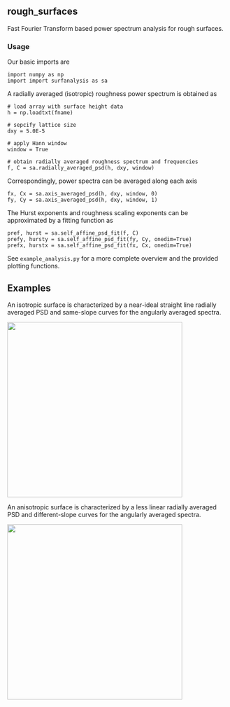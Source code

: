 ## rough_surfaces

Fast Fourier Transform based power spectrum analysis for rough surfaces.

### Usage 
Our basic imports are
```
import numpy as np
import import surfanalysis as sa
```
A radially averaged (isotropic) roughness power spectrum is obtained as
```
# load array with surface height data
h = np.loadtxt(fname)

# sepcify lattice size
dxy = 5.0E-5

# apply Hann window
window = True

# obtain radially averaged roughness spectrum and frequencies
f, C = sa.radially_averaged_psd(h, dxy, window)
```
Correspondingly, power spectra can be averaged along each axis 
```
fx, Cx = sa.axis_averaged_psd(h, dxy, window, 0)
fy, Cy = sa.axis_averaged_psd(h, dxy, window, 1)
```
The Hurst exponents and roughness scaling exponents can be approximated by a fitting function as
```
pref, hurst = sa.self_affine_psd_fit(f, C)
prefy, hursty = sa.self_affine_psd_fit(fy, Cy, onedim=True)
prefx, hurstx = sa.self_affine_psd_fit(fx, Cx, onedim=True)
```
See `example_analysis.py` for a more complete overview and the provided plotting functions.

## Examples
An isotropic surface is characterized by a near-ideal straight line radially averaged PSD and same-slope curves for the angularly averaged spectra.
<p align="left">
  <img src="https://raw.githubusercontent.com/plang85/rough_surfaces/master/doc/isotropic.png" height="400">
  <br/>
</p>
An anisotropic surface is characterized by a less linear radially averaged PSD and different-slope curves for the angularly averaged spectra.
<p align="left">
  <img src="https://raw.githubusercontent.com/plang85/rough_surfaces/master/doc/anisotropic.png" height="400">
  <br/>
</p>
